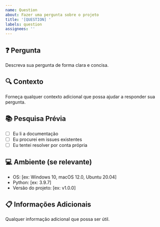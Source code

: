 ```yaml
---
name: Question
about: Fazer uma pergunta sobre o projeto
title: '[QUESTION] '
labels: question
assignees: ''
---
```


## ❓ Pergunta
Descreva sua pergunta de forma clara e concisa.

## 🔍 Contexto
Forneça qualquer contexto adicional que possa ajudar a responder sua pergunta.

## 📚 Pesquisa Prévia
- [ ] Eu li a documentação
- [ ] Eu procurei em issues existentes
- [ ] Eu tentei resolver por conta própria

## 💻 Ambiente (se relevante)
- OS: [ex: Windows 10, macOS 12.0, Ubuntu 20.04]
- Python: [ex: 3.9.7]
- Versão do projeto: [ex: v1.0.0]

## 📋 Informações Adicionais
Qualquer informação adicional que possa ser útil.
